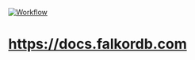 [![Workflow](https://github.com/FalkorDB/docs/actions/workflows/pages/pages-build-deployment/badge.svg?branch=main)](https://github.com/FalkorDB/docs/actions/workflows/pages/pages-build-deployment)


# https://docs.falkordb.com
